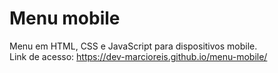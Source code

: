 # Menu mobile
Menu em HTML, CSS e JavaScript para dispositivos mobile.<br>
Link de acesso: https://dev-marcioreis.github.io/menu-mobile/
